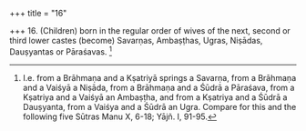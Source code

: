 +++
title = "16"

+++
16. (Children) born in the regular order of wives of the next, second or third lower castes (become) Savarṇas, Ambaṣṭhas, Ugras, Niṣādas, Dauṣyantas or Pāraśavas. [^16] 


[^16]:  I.e. from a Brāhmaṇa and a Kṣatriyā springs a Savarṇa, from a Brāhmaṇa and a Vaiśyā a Niṣāda, from a Brāhmaṇa and a Śūdrā a Pāraśava, from a Kṣatriya and a Vaiśyā an Ambaṣṭha, and from a Kṣatriya and a Śūdrā a Dauṣyanta, from a Vaiśya and a Śūdrā an Ugra. Compare for this and the following five Sūtras Manu X, 6-18; Yājñ. I, 91-95.
